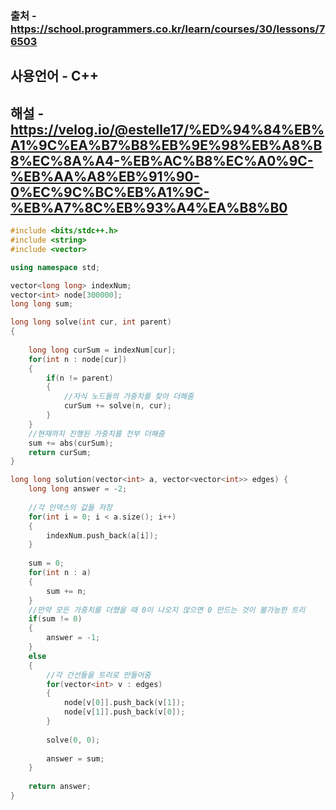 ### 출처 - https://school.programmers.co.kr/learn/courses/30/lessons/76503
## 사용언어 - C++
## 해설 - https://velog.io/@estelle17/%ED%94%84%EB%A1%9C%EA%B7%B8%EB%9E%98%EB%A8%B8%EC%8A%A4-%EB%AC%B8%EC%A0%9C-%EB%AA%A8%EB%91%90-0%EC%9C%BC%EB%A1%9C-%EB%A7%8C%EB%93%A4%EA%B8%B0

```cpp
#include <bits/stdc++.h>
#include <string>
#include <vector>

using namespace std;

vector<long long> indexNum;
vector<int> node[300000];
long long sum;

long long solve(int cur, int parent)
{
    
    long long curSum = indexNum[cur];
    for(int n : node[cur])
    {
        if(n != parent)
        {
            //자식 노드들의 가중치를 찾아 더해줌
            curSum += solve(n, cur);
        }
    }
    //현재까지 진행된 가중치를 전부 더해줌
    sum += abs(curSum);
    return curSum;
}

long long solution(vector<int> a, vector<vector<int>> edges) {
    long long answer = -2;
    
    //각 인덱스의 값들 저장
    for(int i = 0; i < a.size(); i++)
    {
        indexNum.push_back(a[i]);
    }
    
    sum = 0;
    for(int n : a)
    {
        sum += n;
    }
    //만약 모든 가중치를 더했을 때 0이 나오지 않으면 0 만드는 것이 불가능한 트리
    if(sum != 0)
    {
        answer = -1;
    }
    else
    {
        //각 간선들을 트리로 만들어줌
        for(vector<int> v : edges)
        {
            node[v[0]].push_back(v[1]);
            node[v[1]].push_back(v[0]);
        }
        
        solve(0, 0);
        
        answer = sum;
    }
    
    return answer;
}
```
